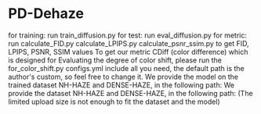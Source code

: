 # PD-Dehaze
for training: run train_diffusion.py
for test: run eval_diffusion.py
for metric: run calculate_FID.py calculate_LPIPS.py calculate_psnr_ssim.py to get FID, LPIPS, PSNR, SSIM values To get our metric CDiff (color difference) which is designed for Evaluating the degree of color shift, please run the for_color_shift.py
configs.yml include all you need, the default path is the author's custom, so feel free to change it.
We provide the model on the trained dataset NH-HAZE and DENSE-HAZE, in the following path:
We provide the dataset NH-HAZE and DENSE-HAZE, in the following path: (The limited upload size is not enough to fit the dataset and the model)
